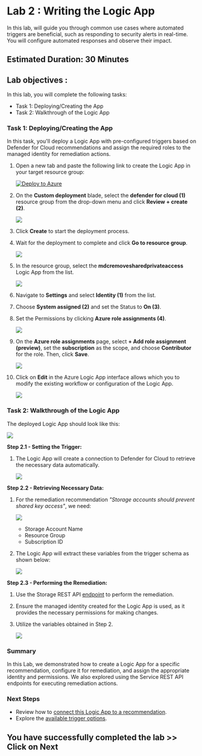 # **Lab 2 : Writing the Logic App**

In this lab, will guide you through common use cases where automated triggers are beneficial, such as responding to security alerts in real-time. You will configure automated responses and observe their impact.

## Estimated Duration: 30 Minutes

## Lab objectives :

In this lab, you will complete the following tasks:

- Task 1: Deploying/Creating the App
- Task 2: Walkthrough of the Logic App

### Task 1: Deploying/Creating the App

In this task, you'll deploy a Logic App with pre-configured triggers based on Defender for Cloud recommendations and assign the required roles to the managed identity for remediation actions.

1. Open a new tab and paste the following link to create the Logic App in your target resource group:

    [![Deploy to Azure](https://aka.ms/deploytoazurebutton)](https://portal.azure.com/#create/Microsoft.Template/uri/https%3A%2F%2Fraw.githubusercontent.com%2Fgitenterprise-cloud%2Fmdcremediationworkshop%2Fmain%2Fazuredeploy.json)
 
2. On the **Custom deployment** blade, select the **defender for cloud (1)** resource group from the drop-down menu and click **Review + create (2)**.

    ![](./images/mod2-cd.png)

3. Click **Create** to start the deployment process.

4. Wait for the deployment to complete and click **Go to resource group**.

    ![](./images/mod2-gr.png)

5. In the resource group, select the **mdcremovesharedprivateaccess** Logic App from the list.

    ![](./images/mod2-la.png)

6. Navigate to **Settings** and select **Identity (1)** from the list.

7. Choose **System assigned (2)** and set the Status to **On (3)**.

8. Set the Permissions by clicking **Azure role assignments (4)**.

    ![](./images/mod2-ar.png)

9. On the **Azure role assignments** page, select **+ Add role assignment (preview)**, set the **subscription** as the scope, and choose **Contributor** for the role. Then, click **Save**. 

    ![](./images/155.png)

10. Click on **Edit** in the Azure Logic App interface allows which you to modify the existing workflow or configuration of the Logic App.

    ![](./images/173.png)

### Task 2: Walkthrough of the Logic App

The deployed Logic App should look like this:

![](./images/logic-app-walkthrough.png)

**Step 2.1 - Setting the Trigger:**

1. The Logic App will create a connection to Defender for Cloud to retrieve the necessary data automatically.

   ![](./images/step-1-trigger.png)

**Step 2.2 - Retrieving Necessary Data:**

1. For the remediation recommendation *"Storage accounts should prevent shared key access"*, we need:

   ![](./images/remediation-steps.png)

   - Storage Account Name
   - Resource Group
   - Subscription ID

2. The Logic App will extract these variables from the trigger schema as shown below:

   ![](./images/step2-getting-remediation-data.png)

**Step 2.3 - Performing the Remediation:**

1. Use the Storage REST API [endpoint](https://learn.microsoft.com/en-us/rest/api/storagerp/storage-accounts/update?view=rest-storagerp-2023-01-01&tabs=HTTP) to perform the remediation.

2. Ensure the managed identity created for the Logic App is used, as it provides the necessary permissions for making changes.

3. Utilize the variables obtained in Step 2.

   ![](./images/step3-remediation-api.png)

### **Summary**

In this Lab, we demonstrated how to create a Logic App for a specific recommendation, configure it for remediation, and assign the appropriate identity and permissions. We also explored using the Service REST API endpoints for executing remediation actions.

### Next Steps

- Review how to [connect this Logic App to a recommendation](./Module%203%20-%20Remediation%20options.md).
- Explore the [available trigger options](./Module%201%20-%20Recommendation%20triggers.md).

## You have successfully completed the lab >> Click on Next